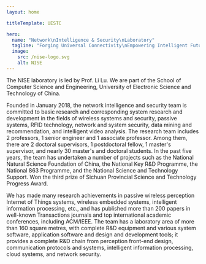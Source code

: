 ```yaml
---
layout: home

titleTemplate: UESTC

hero:
  name: "Network\nIntelligence & Security\nLaboratory"
  tagline: "Forging Universal Connectivity\nEmpowering Intelligent Future"
  image: 
    src: /nise-logo.svg
    alt: NISE
---
```


The NISE laboratory is led by Prof. Li Lu. We are part of the School of Computer Science and Engineering, University of Electronic Science and Technology of China.

Founded in January 2018, the network intelligence and security team is committed to basic research and corresponding system research and development in the fields of wireless systems and security, passive systems, RFID technology, network and system security, data mining and recommendation, and intelligent video analysis. The research team includes 2 professors, 1 senior engineer and 1 associate professor. Among them, there are 2 doctoral supervisors, 1 postdoctoral fellow, 1 master's supervisor, and nearly 30 master's and doctoral students. In the past five years, the team has undertaken a number of projects such as the National Natural Science Foundation of China, the National Key R&D Programme, the National 863 Programme, and the National Science and Technology Support. Won the third prize of Sichuan Provincial Science and Technology Progress Award.

We has made many research achievements in passive wireless perception Internet of Things systems, wireless embedded systems, intelligent information processing, etc., and has published more than 200 papers in well-known Transactions journals and top international academic conferences, including ACM/IEEE. The team has a laboratory area of more than 160 square metres, with complete R&D equipment and various system software, application software and design and development tools; it provides a complete R&D chain from perception front-end design, communication protocols and systems, intelligent information processing, cloud systems, and network security.
